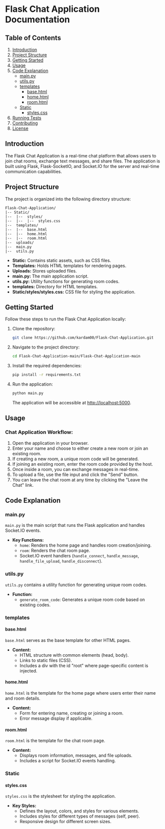 # Flask Chat Application Documentation

## Table of Contents

1. [Introduction](#introduction)
2. [Project Structure](#project-structure)
3. [Getting Started](#getting-started)
4. [Usage](#usage)
5. [Code Explanation](#code-explanation)
   - [main.py](#mainpy)
   - [utils.py](#utilspy)
   - [templates](#templates)
     - [base.html](#basehtml)
     - [home.html](#homehtml)
     - [room.html](#roomhtml)
   - [Static](#static)
     - [styles.css](#stylescss)
6. [Running Tests](#running-tests)
7. [Contributing](#contributing)
8. [License](#license)

## Introduction

The Flask Chat Application is a real-time chat platform that allows users to join chat rooms, exchange text messages, and share files. The application is built using Flask, Flask-SocketIO, and Socket.IO for the server and real-time communication capabilities.

## Project Structure

The project is organized into the following directory structure:

```
Flask-Chat-Application/
|-- Static/
|--  |--  styles/
|--  |--  |--  styles.css
|--  templates/
|--  |--  base.html
|--  |--  home.html
|--  |--  room.html
|--  uploads/
|--  main.py
|--  utils.py
```

- **Static:** Contains static assets, such as CSS files.
- **Templates:** Holds HTML templates for rendering pages.
- **Uploads:** Stores uploaded files.
- **main.py:** The main application script.
- **utils.py:** Utility functions for generating room codes.
- **templates:** Directory for HTML templates.
- **Static/styles/styles.css:** CSS file for styling the application.

## Getting Started

Follow these steps to run the Flask Chat Application locally:

1. Clone the repository:

   ```bash
   git clone https://github.com/kardam00/Flask-Chat-Application.git
   ```

2. Navigate to the project directory:

   ```bash
   cd Flask-Chat-Application-main/Flask-Chat-Application-main
   ```

3. Install the required dependencies:

   ```bash
   pip install -r requirements.txt
   ```

4. Run the application:

   ```bash
   python main.py
   ```

   The application will be accessible at [http://localhost:5000](http://localhost:5000).

## Usage

### Chat Application Workflow:

1. Open the application in your browser.
2. Enter your name and choose to either create a new room or join an existing room.
3. If creating a new room, a unique room code will be generated.
4. If joining an existing room, enter the room code provided by the host.
5. Once inside a room, you can exchange messages in real-time.
6. To upload a file, use the file input and click the "Send" button.
7. You can leave the chat room at any time by clicking the "Leave the Chat" link.

## Code Explanation

### main.py

`main.py` is the main script that runs the Flask application and handles Socket.IO events.

- **Key Functions:**
  - `home`: Renders the home page and handles room creation/joining.
  - `room`: Renders the chat room page.
  - Socket.IO event handlers (`handle_connect`, `handle_message`, `handle_file_upload`, `handle_disconnect`).

### utils.py

`utils.py` contains a utility function for generating unique room codes.

- **Function:**
  - `generate_room_code`: Generates a unique room code based on existing codes.

### templates

#### base.html

`base.html` serves as the base template for other HTML pages.

- **Content:**
  - HTML structure with common elements (head, body).
  - Links to static files (CSS).
  - Includes a div with the id "root" where page-specific content is injected.

#### home.html

`home.html` is the template for the home page where users enter their name and room details.

- **Content:**
  - Form for entering name, creating or joining a room.
  - Error message display if applicable.

#### room.html

`room.html` is the template for the chat room page.

- **Content:**
  - Displays room information, messages, and file uploads.
  - Includes a script for Socket.IO events handling.

### Static

#### styles.css

`styles.css` is the stylesheet for styling the application.

- **Key Styles:**
  - Defines the layout, colors, and styles for various elements.
  - Includes styles for different types of messages (self, peer).
  - Responsive design for different screen sizes.

